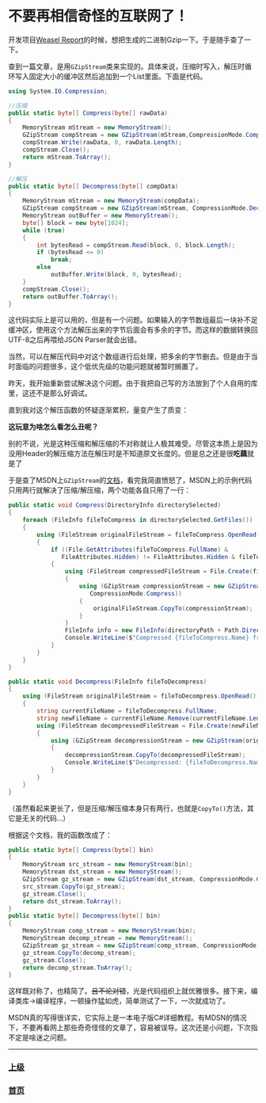 # 不要再相信奇怪的互联网了！

开发项目[Weasel Report](https://edistein.github.io/Weasel-Report-Release-Page/)的时候，想把生成的二进制Gzip一下。于是随手查了一下。

查到一篇文章，是用`GZipStream`类来实现的。具体来说，压缩时写入，解压时循环写入固定大小的缓冲区然后追加到一个List里面。下面是代码。

``` C#
using System.IO.Compression;

//压缩
public static byte[] Compress(byte[] rawData)
{
    MemoryStream mStream = new MemoryStream();
    GZipStream compStream = new GZipStream(mStream,CompressionMode.Compress, true);
    compStream.Write(rawData, 0, rawData.Length);
    compStream.Close();
    return mStream.ToArray();
}

//解压
public static byte[] Decompress(byte[] compData)
{
    MemoryStream mStream = new MemoryStream(compData);
    GZipStream compStream = new GZipStream(mStream, CompressionMode.Decompress);
    MemoryStream outBuffer = new MemoryStream();
    byte[] block = new byte[1024];
    while (true)
    {
        int bytesRead = compStream.Read(block, 0, block.Length);
        if (bytesRead <= 0)
            break;
        else
            outBuffer.Write(block, 0, bytesRead);
    }
    compStream.Close();
    return outBuffer.ToArray();
}
```

这代码实际上是可以用的，但是有一个问题。如果输入的字节数组最后一块补不足缓冲区，使用这个方法解压出来的字节后面会有多余的字节。而这样的数据转换回UTF-8之后再喂给JSON Parser就会出错。

当然，可以在解压代码中对这个数组进行后处理，把多余的字节删去。但是由于当时面临的问题很多，这个低优先级的功能问题就被暂时搁置了。

昨天，我开始重新尝试解决这个问题。由于我把自己写的方法放到了个人自用的库里，这还不是那么好调试。

直到我对这个解压函数的怀疑逐渐累积，量变产生了质变：

**这玩意为啥怎么看怎么丑呢？**

别的不说，光是这种压缩和解压缩的不对称就让人极其难受。尽管这本质上是因为没用Header的解压缩方法在解压时是不知道原文长度的。但是总之还是很**吃藕**就是了

于是查了MSDN上`GZipStream`的[文档](https://docs.microsoft.com/en-us/dotnet/api/system.io.compression.gzipstream?view=netcore-3.1)，看完我简直愤怒了，MSDN上的示例代码只用两行就解决了压缩/解压缩，两个功能各自只用了一行：

``` C#
public static void Compress(DirectoryInfo directorySelected)
{
    foreach (FileInfo fileToCompress in directorySelected.GetFiles())
    {
        using (FileStream originalFileStream = fileToCompress.OpenRead())
        {
            if ((File.GetAttributes(fileToCompress.FullName) &
               FileAttributes.Hidden) != FileAttributes.Hidden & fileToCompress.Extension != ".gz")
            {
                using (FileStream compressedFileStream = File.Create(fileToCompress.FullName + ".gz"))
                {
                    using (GZipStream compressionStream = new GZipStream(compressedFileStream,
                       CompressionMode.Compress))
                    {
                        originalFileStream.CopyTo(compressionStream);
                    }
                }
                FileInfo info = new FileInfo(directoryPath + Path.DirectorySeparatorChar + fileToCompress.Name + ".gz");
                Console.WriteLine($"Compressed {fileToCompress.Name} from {fileToCompress.Length.ToString()} to {info.Length.ToString()} bytes.");
            }
        }
    }
}

public static void Decompress(FileInfo fileToDecompress)
{
    using (FileStream originalFileStream = fileToDecompress.OpenRead())
    {
        string currentFileName = fileToDecompress.FullName;
        string newFileName = currentFileName.Remove(currentFileName.Length - fileToDecompress.Extension.Length);
        using (FileStream decompressedFileStream = File.Create(newFileName))
        {
            using (GZipStream decompressionStream = new GZipStream(originalFileStream, CompressionMode.Decompress))
            {
                decompressionStream.CopyTo(decompressedFileStream);
                Console.WriteLine($"Decompressed: {fileToDecompress.Name}");
            }
        }
    }
}
```

（虽然看起来更长了，但是压缩/解压缩本身只有两行，也就是`CopyTo()`方法，其它是无关的代码...）

根据这个文档，我的函数改成了：

```C#
public static byte[] Compress(byte[] bin)
{
    MemoryStream src_stream = new MemoryStream(bin);
    MemoryStream dst_stream = new MemoryStream();
    GZipStream gz_stream = new GZipStream(dst_stream, CompressionMode.Compress, true);
    src_stream.CopyTo(gz_stream);
    gz_stream.Close();
    return dst_stream.ToArray();
}
public static byte[] Decompress(byte[] bin)
{
    MemoryStream comp_stream = new MemoryStream(bin);
    MemoryStream decomp_stream = new MemoryStream();
    GZipStream gz_stream = new GZipStream(comp_stream, CompressionMode.Decompress, true);
    gz_stream.CopyTo(decomp_stream);
    gz_stream.Close();
    return decomp_stream.ToArray();
}
```

这样既对称了，也精简了。~~且不论对错~~，光是代码组织上就优雅很多。接下来，编译类库->编译程序，一顿操作猛如虎，简单测试了一下，一次就成功了。

MSDN真的写得很详实，它实际上是一本电子版C#详细教程。有MDSN的情况下，不要再看网上那些奇奇怪怪的文章了，容易被误导。这次还是小问题，下次指不定是啥迷之问题。


<hr>

### [上级](../)
### [首页](../index.html)